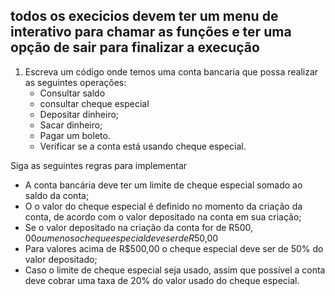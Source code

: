## todos os execicios devem ter um menu de interativo para chamar as funções e ter uma opção de sair para finalizar a execução

1. Escreva um código onde temos uma conta bancaria que possa realizar as seguintes operações:
   - Consultar saldo
   - consultar cheque especial
   - Depositar dinheiro;
   - Sacar dinheiro;
   - Pagar um boleto.
   - Verificar se a conta está usando cheque especial.

Siga as seguintes regras para implementar

- A conta bancária deve ter um limite de cheque especial somado ao saldo da conta;
- O o valor do cheque especial é definido no momento da criação da conta, de acordo com o valor depositado na conta em sua criação;
- Se o valor depositado na criação da conta for de R$500,00 ou menos o cheque especial deve ser de R$50,00
- Para valores acima de R$500,00 o cheque especial deve ser de 50% do valor depositado;
- Caso o limite de cheque especial seja usado, assim que possível a conta deve cobrar uma taxa de 20% do valor usado do cheque especial.
